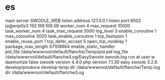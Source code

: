 # es
main server                   SWOOLE_WEB
listen address                127.0.0.1
listen port                   9502
ip@enp0s3                     192.168.109.58
worker_num                    4
max_request                   10000
task_worker_num               4
task_max_request              5000
log_level                     3
enable_coroutine              1
max_coroutine                 3000
task_enable_coroutine         1
tcp_fastopen                  1
enable_reuse_port             1
tcp_defer_accept              5
open_tcp_nodelay              1
package_max_length            67108864
enable_static_handler         
pid_file                      /data/wwwroot/default/flanche/Temp/pid.pid
log_file                      /data/wwwroot/default/flanche/Log/EasySwoole.swoole.log
run at user                   w
daemonize                     false
swoole version                4.4.0
php version                   7.1.30
easy swoole                   3.2.6
develop/produce               develop
temp dir                      /data/wwwroot/default/flanche/Temp
log dir                       /data/wwwroot/default/flanche/Log
